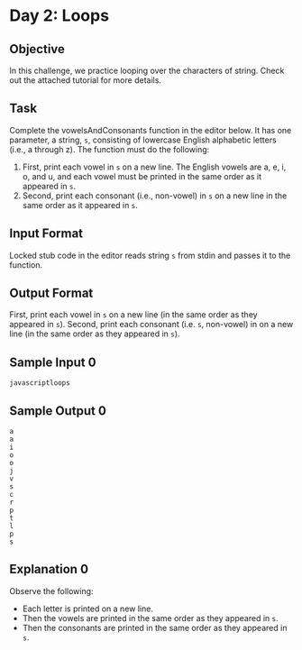# Day 2: Loops

## Objective
In this challenge, we practice looping over the characters of string. Check out the attached tutorial for more details.

## Task
Complete the vowelsAndConsonants function in the editor below. It has one parameter, a string, `s`, consisting of lowercase English alphabetic letters (i.e., a through z). The function must do the following:
1. First, print each vowel in `s` on a new line. The English vowels are a, e, i, o, and u, and each vowel must be printed in the same order as it appeared in `s`.
2. Second, print each consonant (i.e., non-vowel) in `s` on a new line in the same order as it appeared in `s`.

## Input Format
Locked stub code in the editor reads string `s` from stdin and passes it to the function.

## Output Format
First, print each vowel in `s` on a new line (in the same order as they appeared in `s`). 
Second, print each consonant (i.e. `s`, non-vowel) in on a new line (in the same order as they appeared in `s`).

## Sample Input 0
```
javascriptloops
```

## Sample Output 0
```
a
a
i
o
o
j
v
s
c
r
p
t
l
p
s
```

## Explanation 0
Observe the following:
* Each letter is printed on a new line.
* Then the vowels are printed in the same order as they appeared in `s`.
* Then the consonants are printed in the same order as they appeared in `s`.